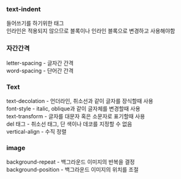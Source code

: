 ### text-indent

들어쓰기를 하기위한 태그  
인라인은 적용되지 않으므로 블록이나 인라인 블록으로 변경하고 사용해야함

### 자간간격

letter-spacing - 글자간 간격  
word-spacing - 단어간 간격  

### Text

text-decolation - 언더라인, 취소선과 같이 글자를 장식할때 사용  
font-style - italic, oblique과 같이 글자체를 변경할때 사용  
text-transform - 글자를 대문자 혹은 소문자로 표기할때 사용  
del 태그 - 취소선 태그, 단 색이나 데코를 지정할 수 없음  
vertical-align - 수직 정렬  

### image

background-repeat - 백그라운드 이미지의 반복을 결정  
background-position - 백그라운드 이미지의 위치를 조절  

